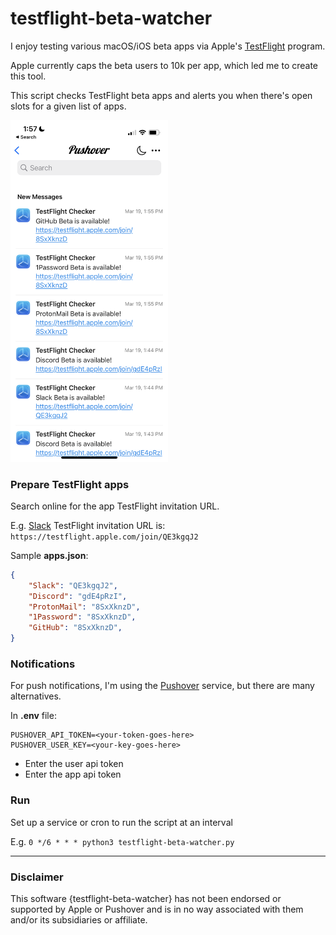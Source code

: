 # testflight-beta-watcher

I enjoy testing various macOS/iOS beta apps via Apple's [TestFlight](https://developer.apple.com/testflight/) program.

Apple currently caps the beta users to 10k per app, which led me to create this tool.

This script checks TestFlight beta apps and alerts you when there's open slots for a given list of apps.

<img src="/notification.png" width=50%>

### Prepare TestFlight apps
Search online for the app TestFlight invitation URL.

E.g.
[Slack](https://slack.com/beta/ios) TestFlight invitation URL is:
 `https://testflight.apple.com/join/QE3kgqJ2`

Sample **apps.json**:
```json
{
    "Slack": "QE3kgqJ2",
    "Discord": "gdE4pRzI",
    "ProtonMail": "8SxXknzD",
    "1Password": "8SxXknzD",
    "GitHub": "8SxXknzD",
}
```

### Notifications
For push notifications, I'm using the [Pushover](https://pushover.net) service, but there are many alternatives.

In **.env** file:
```env
PUSHOVER_API_TOKEN=<your-token-goes-here>
PUSHOVER_USER_KEY=<your-key-goes-here>
```
* Enter the user api token
* Enter the app api token


### Run

Set up a service or cron to run the script at an interval

E.g.
`0 */6 * * * python3 testflight-beta-watcher.py`

---
### Disclaimer

This software {testflight-beta-watcher} has not been endorsed or supported by Apple or Pushover and is in no way associated with them and/or its subsidiaries or affiliate.
